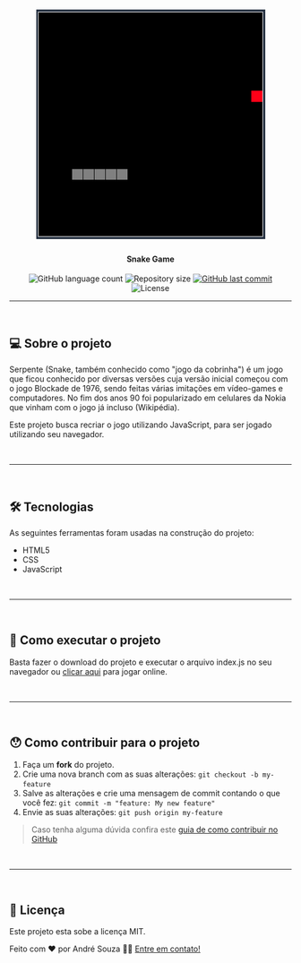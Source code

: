 
<h1 align="center">
    <img alt="Snake Game" title="Snake Game" src="./snake-game.png" />
</h1>

<h4 align="center"> 
	Snake Game
</h4>

<p align="center">
  <img alt="GitHub language count" src="https://img.shields.io/github/languages/count/andrefmsouza/snake-game?color=%2304D361">

  <img alt="Repository size" src="https://img.shields.io/github/repo-size/andrefmsouza/snake-game">
 
  <a href="https://github.com/andrefmsouza/snake-game/commits/master">
    <img alt="GitHub last commit" src="https://img.shields.io/github/last-commit/andrefmsouza/snake-game">
  </a>

  <img alt="License" src="https://img.shields.io/badge/license-MIT-brightgreen">
   
</p>

<hr/>
<br/>

## 💻 Sobre o projeto

Serpente (Snake, também conhecido como "jogo da cobrinha") é um jogo que ficou conhecido por diversas versões cuja versão inicial começou com o jogo Blockade de 1976, sendo feitas várias imitações em vídeo-games e computadores. No fim dos anos 90 foi popularizado em celulares da Nokia que vinham com o jogo já incluso (Wikipédia).

Este projeto busca recriar o jogo utilizando JavaScript, para ser jogado utilizando seu navegador.

<br/>
<hr/>
<br/>

## 🛠 Tecnologias

As seguintes ferramentas foram usadas na construção do projeto:

- HTML5
- CSS
- JavaScript

<br/>
<hr/>
<br/>

## 🚀 Como executar o projeto

Basta fazer o download do projeto e executar o arquivo index.js no seu navegador ou [clicar aqui](https://andrefmsouza.github.io/snake-game/) para jogar online.

<br/>
<hr/>
<br/>

## 😯 Como contribuir para o projeto

1. Faça um **fork** do projeto.
2. Crie uma nova branch com as suas alterações: `git checkout -b my-feature`
3. Salve as alterações e crie uma mensagem de commit contando o que você fez: `git commit -m "feature: My new feature"`
4. Envie as suas alterações: `git push origin my-feature`
> Caso tenha alguma dúvida confira este [guia de como contribuir no GitHub](https://github.com/firstcontributions/first-contributions)

<br/>
<hr/>
<br/>

## 📝 Licença

Este projeto esta sobe a licença MIT.

Feito com ❤️ por André Souza 👋🏽 [Entre em contato!](https://www.linkedin.com/in/andrefmsouza/)

[license]: https://opensource.org/licenses/MIT
